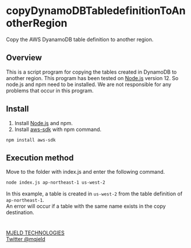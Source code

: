# copyDynamoDBTabledefinitionToAnotherRegion
Copy the AWS DyanamoDB table definition to another region.

## Overview
This is a script program for copying the tables created in DynamoDB to another region. 
This program has been tested on [Node.js](https://nodejs.org/ja/) version 12. So node.js and npm need to be installed. We are not responsible for any problems that occur in this program. 

## Install 
1. Install [Node.js](https://nodejs.org/ja/) and npm.
2. Install [aws-sdk](https://aws.amazon.com/sdk-for-javascript/) with npm command.

``` 
npm install aws-sdk
```


## Execution method
Move to the folder with index.js and enter the following command.

``` sh
node index.js ap-northeast-1 us-west-2
```
In this example, a table is created in ``us-west-2`` from the table definition of ``ap-northeast-1``.  
An error will occur if a table with the same name exists in the copy destination.

# 
[MJELD TECHNOLOGIES](https://mjeld.com/)  
[Twitter @mqjeld](https://twitter.com/mqjeld)
